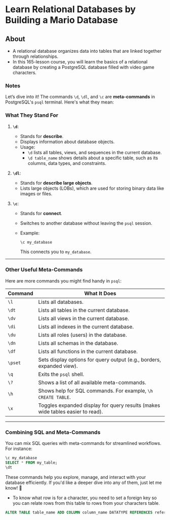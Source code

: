 # Learn Relational Databases by Building a Mario Database

## About

- A relational database organizes data into tables that are linked together through relationships.
- In this 165-lesson course, you will learn the basics of a relational database by creating a PostgreSQL database filled with video game characters.

### Notes

Let’s dive into it! The commands `\d`, `\dl`, and `\c` are **meta-commands** in PostgreSQL's `psql` terminal. Here's what they mean:

### **What They Stand For**

1. **`\d`**:

   - Stands for **describe**.
   - Displays information about database objects.
   - Usage:
     - `\d` lists all tables, views, and sequences in the current database.
     - `\d table_name` shows details about a specific table, such as its columns, data types, and constraints.

2. **`\dl`**:

   - Stands for **describe large objects**.
   - Lists large objects (LOBs), which are used for storing binary data like images or files.

3. **`\c`**:

   - Stands for **connect**.
   - Switches to another database without leaving the `psql` session.
   - Example:

     ```sql
     \c my_database
     ```

     This connects you to `my_database`.

---

### **Other Useful Meta-Commands**

Here are more commands you might find handy in `psql`:

| **Command** | **What It Does**                                                               |
| ----------- | ------------------------------------------------------------------------------ |
| `\l`        | Lists all databases.                                                           |
| `\dt`       | Lists all tables in the current database.                                      |
| `\dv`       | Lists all views in the current database.                                       |
| `\di`       | Lists all indexes in the current database.                                     |
| `\du`       | Lists all roles (users) in the database.                                       |
| `\dn`       | Lists all schemas in the database.                                             |
| `\df`       | Lists all functions in the current database.                                   |
| `\pset`     | Sets display options for query output (e.g., borders, expanded view).          |
| `\q`        | Exits the `psql` shell.                                                        |
| `\?`        | Shows a list of all available meta-commands.                                   |
| `\h`        | Shows help for SQL commands. For example, `\h CREATE TABLE`.                   |
| `\x`        | Toggles expanded display for query results (makes wide tables easier to read). |

---

### **Combining SQL and Meta-Commands**

You can mix SQL queries with meta-commands for streamlined workflows. For instance:

```sql
\c my_database
SELECT * FROM my_table;
\dt
```

These commands help you explore, manage, and interact with your database efficiently. If you'd like a deeper dive into any of them, just let me know! 🚀

- To know what row is for a character, you need to set a foreign key so you can relate rows from this table to rows from your characters table.

```sql
ALTER TABLE table_name ADD COLUMN column_name DATATYPE REFERENCES referenced_table_name(referenced_column_name);
```
